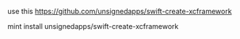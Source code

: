 use this https://github.com/unsignedapps/swift-create-xcframework

mint install unsignedapps/swift-create-xcframework
